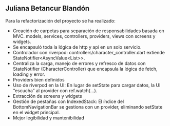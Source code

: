 
## Juliana Betancur Blandón
Para la refactorización del proyecto se ha realizado:
- Creación de carpetas para separación de responsabilidades basada en MVC. models, services, controllers, providers, views con screens y widgets.
- Se encapsuló toda la lógica de http y api en un solo servicio.
- Controlador con riverpod: controllers/character_controller.dart extiende StateNotifier<AsyncValue<List<Character>>>.
- Centraliza la carga, manejo de errores y refresco de datos con StateNotifier (CharacterController) que encapsula la lógica de fetch, loading y error.
- Providers bien definidos
- Uso de riverpod en la UI: En lugar de setState para cargar datos, la UI “escucha” al provider con ref.watch(...).
- Extracción de screens y widgets
- Gestión de pestañas con IndexedStack: El índice del BottomNavigationBar se gestiona con un provider, eliminando setState en el widget principal.
- Mejor legibilidad y mantenibilidad
